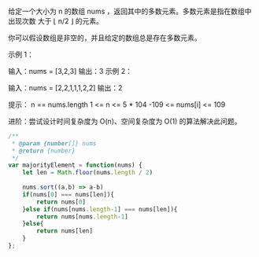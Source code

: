 <!-- @format -->

###

给定一个大小为 n 的数组 nums ，返回其中的多数元素。多数元素是指在数组中出现次数 大于 ⌊ n/2 ⌋ 的元素。

你可以假设数组是非空的，并且给定的数组总是存在多数元素。

示例 1：

输入：nums = [3,2,3]
输出：3
示例 2：

输入：nums = [2,2,1,1,1,2,2]
输出：2

提示：
n == nums.length
1 <= n <= 5 \* 104
-109 <= nums[i] <= 109

进阶：尝试设计时间复杂度为 O(n)、空间复杂度为 O(1) 的算法解决此问题。

```js
/**
 * @param {number[]} nums
 * @return {number}
 */
var majorityElement = function(nums) {
    let len = Math.floor(nums.length / 2)
    
    nums.sort((a,b) => a-b)
    if(nums[0] === nums[len]){
        return nums[0]
    }else if(nums[nums.length-1] === nums[len]){
        return nums[nums.length-1]
    }else{
        return nums[len]
    }
};
```
